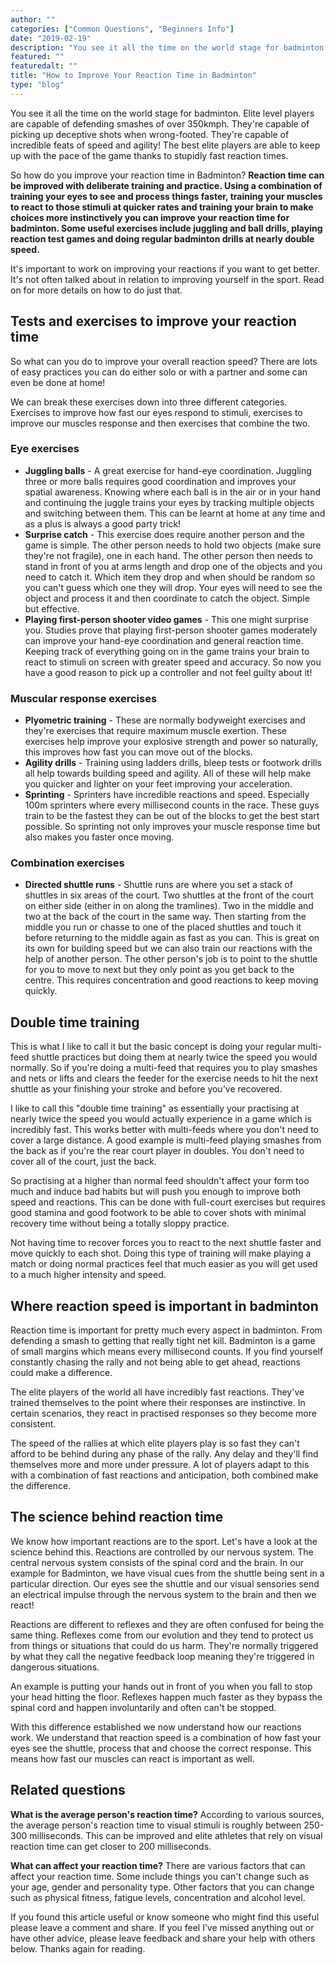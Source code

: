 ```yaml
---
author: ""
categories: ["Common Questions", "Beginners Info"]
date: "2019-02-19"
description: "You see it all the time on the world stage for badminton. Elite level players are capable of defending smashes of over 350kmph. They're capable of picking up deceptive shots when wrong-footed. They're capable of incredible feats of speed and agility! The best elite players are able to keep up with the pace of the game thanks to stupidly fast reaction times. So how do you improve your reaction time in Badminton?"
featured: ""
featuredalt: ""
title: "How to Improve Your Reaction Time in Badminton"
type: "blog"
---
```


You see it all the time on the world stage for badminton. Elite level players are capable of defending smashes of over 350kmph. They're capable of picking up deceptive shots when wrong-footed. They're capable of incredible feats of speed and agility! The best elite players are able to keep up with the pace of the game thanks to stupidly fast reaction times.

So how do you improve your reaction time in Badminton? **Reaction time can be improved with deliberate training and practice. Using a combination of training your eyes to see and process things faster, training your muscles to react to those stimuli at quicker rates and training your brain to make choices more instinctively you can improve your reaction time for badminton. Some useful exercises include juggling and ball drills, playing reaction test games and doing regular badminton drills at nearly double speed.**

It's important to work on improving your reactions if you want to get better. It's not often talked about in relation to improving yourself in the sport. Read on for more details on how to do just that.

## Tests and exercises to improve your reaction time

So what can you do to improve your overall reaction speed? There are lots of easy practices you can do either solo or with a partner and some can even be done at home!

We can break these exercises down into three different categories. Exercises to improve how fast our eyes respond to stimuli, exercises to improve our muscles response and then exercises that combine the two.

### Eye exercises

*   **Juggling balls** - A great exercise for hand-eye coordination. Juggling three or more balls requires good coordination and improves your spatial awareness. Knowing where each ball is in the air or in your hand and continuing the juggle trains your eyes by tracking multiple objects and switching between them. This can be learnt at home at any time and as a plus is always a good party trick!
*   **Surprise catch** - This exercise does require another person and the game is simple. The other person needs to hold two objects (make sure they're not fragile), one in each hand. The other person then needs to stand in front of you at arms length and drop one of the objects and you need to catch it. Which item they drop and when should be random so you can't guess which one they will drop. Your eyes will need to see the object and process it and then coordinate to catch the object. Simple but effective.
*   **Playing first-person shooter video games** - This one might surprise you. Studies prove that playing first-person shooter games moderately can improve your hand-eye coordination and general reaction time. Keeping track of everything going on in the game trains your brain to react to stimuli on screen with greater speed and accuracy. So now you have a good reason to pick up a controller and not feel guilty about it!

### Muscular response exercises

*   **Plyometric training** - These are normally bodyweight exercises and they're exercises that require maximum muscle exertion. These exercises help improve your explosive strength and power so naturally, this improves how fast you can move out of the blocks.
*   **Agility drills** - Training using ladders drills, bleep tests or footwork drills all help towards building speed and agility. All of these will help make you quicker and lighter on your feet improving your acceleration.
*   **Sprinting** - Sprinters have incredible reactions and speed. Especially 100m sprinters where every millisecond counts in the race. These guys train to be the fastest they can be out of the blocks to get the best start possible. So sprinting not only improves your muscle response time but also makes you faster once moving.

### Combination exercises

*   **Directed shuttle runs** - Shuttle runs are where you set a stack of shuttles in six areas of the court. Two shuttles at the front of the court on either side (either in on along the tramlines). Two in the middle and two at the back of the court in the same way. Then starting from the middle you run or chasse to one of the placed shuttles and touch it before returning to the middle again as fast as you can. This is great on its own for building speed but we can also train our reactions with the help of another person. The other person's job is to point to the shuttle for you to move to next but they only point as you get back to the centre. This requires concentration and good reactions to keep moving quickly.

## Double time training

This is what I like to call it but the basic concept is doing your regular multi-feed shuttle practices but doing them at nearly twice the speed you would normally. So if you're doing a multi-feed that requires you to play smashes and nets or lifts and clears the feeder for the exercise needs to hit the next shuttle as your finishing your stroke and before you've recovered.

I like to call this "double time training" as essentially your practising at nearly twice the speed you would actually experience in a game which is incredibly fast. This works better with multi-feeds where you don't need to cover a large distance. A good example is multi-feed playing smashes from the back as if you're the rear court player in doubles. You don't need to cover all of the court, just the back.

So practising at a higher than normal feed shouldn't affect your form too much and induce bad habits but will push you enough to improve both speed and reactions. This can be done with full-court exercises but requires good stamina and good footwork to be able to cover shots with minimal recovery time without being a totally sloppy practice.

Not having time to recover forces you to react to the next shuttle faster and move quickly to each shot. Doing this type of training will make playing a match or doing normal practices feel that much easier as you will get used to a much higher intensity and speed.

## Where reaction speed is important in badminton

Reaction time is important for pretty much every aspect in badminton. From defending a smash to getting that really tight net kill. Badminton is a game of small margins which means every millisecond counts. If you find yourself constantly chasing the rally and not being able to get ahead, reactions could make a difference.

The elite players of the world all have incredibly fast reactions. They've trained themselves to the point where their responses are instinctive. In certain scenarios, they react in practised responses so they become more consistent.

The speed of the rallies at which elite players play is so fast they can't afford to be behind during any phase of the rally. Any delay and they'll find themselves more and more under pressure. A  lot of players adapt to this with a combination of fast reactions and anticipation, both combined make the difference.

## The science behind reaction time

We know how important reactions are to the sport. Let's have a look at the science behind this. Reactions are controlled by our nervous system. The central nervous system consists of the spinal cord and the brain. In our example for Badminton, we have visual cues from the shuttle being sent in a particular direction. Our eyes see the shuttle and our visual sensories send an electrical impulse through the nervous system to the brain and then we react!

Reactions are different to reflexes and they are often confused for being the same thing. Reflexes come from our evolution and they tend to protect us from things or situations that could do us harm. They're normally triggered by what they call the negative feedback loop meaning they're triggered in dangerous situations.

An example is putting your hands out in front of you when you fall to stop your head hitting the floor. Reflexes happen much faster as they bypass the spinal cord and happen involuntarily and often can't be stopped.

With this difference established we now understand how our reactions work. We understand that reaction speed is a combination of how fast your eyes see the shuttle, process that and choose the correct response. This means how fast our muscles can react is important as well.

## Related questions

**What is the average person's reaction time?** According to various sources, the average person's reaction time to visual stimuli is roughly between 250-300 milliseconds. This can be improved and elite athletes that rely on visual reaction time can get closer to 200 milliseconds.

**What can affect your reaction time?** There are various factors that can affect your reaction time. Some include things you can't change such as your age, gender and personality type. Other factors that you can change such as physical fitness, fatigue levels, concentration and alcohol level.

If you found this article useful or know someone who might find this useful please leave a comment and share. If you feel I’ve missed anything out or have other advice, please leave feedback and share your help with others below. Thanks again for reading.
